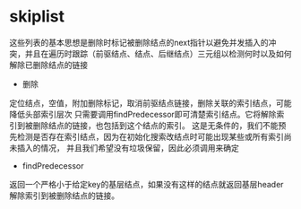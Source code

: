 # skiplist

这些列表的基本思想是删除时标记被删除结点的next指针以避免并发插入的冲突，并且在遍历时跟踪（前驱结点、结点、后继结点）三元组以检测何时以及如何解除已删除结点的链接

* 删除

定位结点，空值，附加删除标记，取消前驱结点链接，删除关联的索引结点，可能降低头部索引层次 只需要调用findPredecessor即可清楚索引结点。它将解除索引到被删除结点的链接，也包括到这个结点的索引。 这是无条件的，我们不能预先检测是否存在索引结点，因为在初始化搜索改结点时可能出现某些或所有索引尚未插入的情况， 并且我们希望没有垃圾保留，因此必须调用来确定

* findPredecessor

返回一个严格小于给定key的基层结点，如果没有这样的结点就返回基层header 解除索引到被删除结点的链接。

